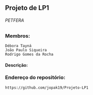 ## Projeto de LP1

###### PETFERA ######

### Membros:
    Débora Tayná
    João Paulo Siqueira
    Rodrigo Gomes da Rocha

#### Descrição:


### Endereço do repositório: 
    https://github.com/jopak19/Projeto-LP1

